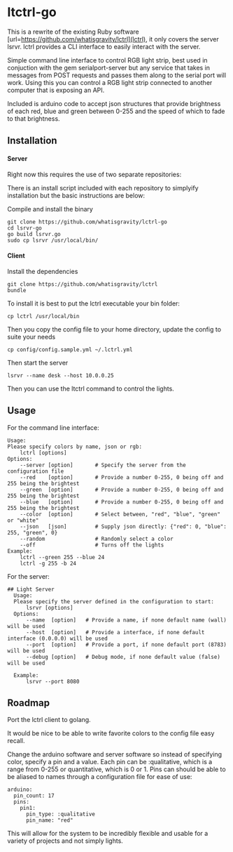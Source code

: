 # ltctrl-go

This is a rewrite of the existing Ruby software [url=https://github.com/whatisgravity/lctrl](lctrl), it only
covers the server lsrvr. lctrl provides a CLI interface to easily
interact with the server.


Simple command line interface to control RGB light strip, best used in
conjuction with the gem serialport-server but any service that takes in
messages from POST requests and passes them along to the serial port
will work. Using this you can control a RGB light strip connected to
another computer that is exposing an API.

Included is arduino code to accept json structures that provide
brightness of each red, blue and green between 0-255 and the speed of
which to fade to that brightness.

## Installation 

#### Server

Right now this requires the use of two separate repositories:

There is an install script included with each repository to simplyify
installation but the basic instructions are below:

Compile and install the binary

    git clone https://github.com/whatisgravity/lctrl-go
    cd lsrvr-go
    go build lsrvr.go
    sudo cp lsrvr /usr/local/bin/

#### Client

Install the dependencies

    git clone https://github.com/whatisgravity/lctrl
    bundle

To install it is best to put the lctrl executable your bin folder:

    cp lctrl /usr/local/bin

Then you copy the config file to your home directory, update the config
to suite your needs

    cp config/config.sample.yml ~/.lctrl.yml

Then start the server

    lsrvr --name desk --host 10.0.0.25

Then you can use the ltctrl command to control the lights.

## Usage

For the command line interface:

    Usage:
    Please specify colors by name, json or rgb:
        lctrl [options]
    Options:
        --server [option]       # Specify the server from the configuration file
        --red    [option]       # Provide a number 0-255, 0 being off and 255 being the brightest
        --green  [option]       # Provide a number 0-255, 0 being off and 255 being the brightest
        --blue   [option]       # Provide a number 0-255, 0 being off and 255 being the brightest
        --color  [option]       # Select between, "red", "blue", "green" or "white"
        --json   [json]         # Supply json directly: {"red": 0, "blue": 255, "green", 0}
        --random                # Randomly select a color
        --off                   # Turns off the lights
    Example:
        lctrl --green 255 --blue 24
        lctrl -g 255 -b 24

For the server:

    ## Light Server
      Usage:
      Please specify the server defined in the configuration to start:
          lsrvr [options]
      Options:
          --name  [option]   # Provide a name, if none default name (wall) will be used
          --host  [option]   # Provide a interface, if none default interface (0.0.0.0) will be used
          --port  [option]   # Provide a port, if none default port (8783) will be used
          --debug [option]   # Debug mode, if none default value (false) will be used

      Example:
          lsrvr --port 8080


## Roadmap

Port the lctrl client to golang.

It would be nice to be able to write favorite colors to the config file easy recall.

Change the arduino software and server software so instead of specifying
color, specify a pin and a value. Each pin can be :qualitative, which is
a range from 0-255 or quantitative, which is 0 or 1. Pins can should be able to be aliased to names
through a configuration file for ease of use:

    arduino:
      pin_count: 17
      pins:
        pin1:
          pin_type: :qualitative
          pin_name: "red"

This will allow for the system to be incredibly flexible and usable for a
variety of projects and not simply lights.
